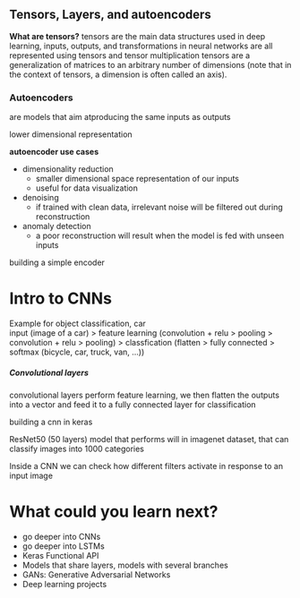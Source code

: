 
## Tensors, Layers, and autoencoders

**What are tensors?**
tensors are the main data structures used in deep learning, inputs, outputs, and transformations in neural  networks are all represented using tensors and tensor multiplication
tensors are a generalization of matrices to an arbitrary number of dimensions (note that in the context of tensors, a dimension is often called an axis).


### Autoencoders
are models that aim atproducing the same inputs as outputs

lower dimensional representation

**autoencoder use cases**
* dimensionality reduction
    * smaller dimensional space representation of our inputs
    * useful for data visualization
* denoising
    * if trained with clean data, irrelevant noise will be filtered out during reconstruction
* anomaly detection
    * a poor reconstruction will result when the model  is fed with unseen inputs


building a simple encoder


# Intro to CNNs

Example for object classification, car <br>
input (image of a car) > feature learning (convolution + relu > pooling > convolution + relu > pooling) > classfication (flatten > fully connected > softmax (bicycle, car, truck, van, ...)) 

##### Convolutional layers
convolutional layers perform feature learning, we then flatten the outputs into a vector and feed it to a fully connected layer for classification

building a cnn in keras

ResNet50 (50 layers) model that performs will in imagenet dataset, that can classify images into 1000 categories

Inside a CNN we can check how different filters activate in response to an input image


# What could you learn next?
* go deeper into CNNs
* go deeper into LSTMs
* Keras Functional API
* Models that share layers, models with several branches
* GANs: Generative Adversarial Networks
* Deep learning projects